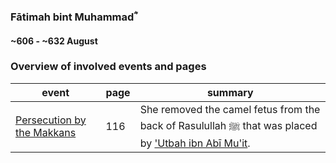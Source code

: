 ### Fātimah bint Muhammadؓ
#### ~606 - ~632 August

### Overview of involved events and pages

event | page | summary
-|-|-
[Persecution by the Makkans](0613_open) | 116 | She removed the camel fetus from the back of Rasulullah ﷺ that was placed by ['Utbah ibn Abī Mu'it](Utbah_ibn_abi_muit).
